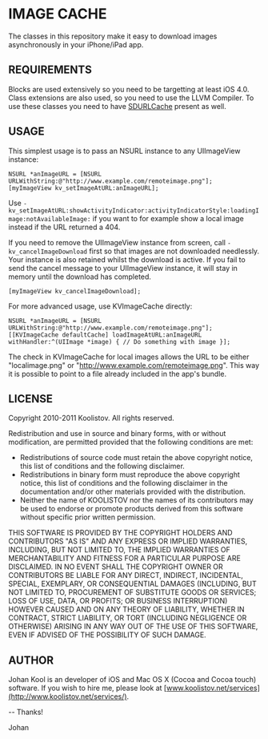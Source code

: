 IMAGE CACHE
===========

The classes in this repository make it easy to download images asynchronously in your iPhone/iPad app.

REQUIREMENTS
------------
Blocks are used extensively so you need to be targetting at least iOS 4.0. Class extensions are also used, so you need to use the LLVM Compiler. To use these classes you need to have [SDURLCache](https://github.com/rs/SDURLCache) present as well.

USAGE
-----
This simplest usage is to pass an NSURL instance to any UIImageView instance:

    NSURL *anImageURL = [NSURL URLWithString:@"http://www.example.com/remoteimage.png"];
    [myImageView kv_setImageAtURL:anImageURL];

Use `-kv_setImageAtURL:showActivityIndicator:activityIndicatorStyle:loadingImage:notAvailableImage:` if you want to for example show a local image instead if the URL returned a 404.

If you need to remove the UIImageView instance from screen, call `-kv_cancelImageDownload` first so that images are not downloaded needlessly. Your instance is also retained whilst the download is active. If you fail to send the cancel message to your UIImageView instance, it will stay in memory until the download has completed. 

    [myImageView kv_cancelImageDownload];

For more advanced usage, use KVImageCache directly:

    NSURL *anImageURL = [NSURL URLWithString:@"http://www.example.com/remoteimage.png"];
    [[KVImageCache defaultCache] loadImageAtURL:anImageURL withHandler:^(UIImage *image) { // Do something with image }];

The check in KVImageCache for local images allows the URL to be either "localimage.png" or "http://www.example.com/remoteimage.png". This way it is possible to point to a file already included in the app's bundle.

LICENSE
-------
Copyright 2010-2011 Koolistov. All rights reserved.

Redistribution and use in source and binary forms, with or without modification, are 
permitted provided that the following conditions are met:

* Redistributions of source code must retain the above copyright notice, this list of 
  conditions and the following disclaimer.
* Redistributions in binary form must reproduce the above copyright notice, this list 
  of conditions and the following disclaimer in the documentation and/or other materials 
  provided with the distribution.
* Neither the name of KOOLISTOV nor the names of its contributors may be used to 
  endorse or promote products derived from this software without specific prior written 
  permission.

THIS SOFTWARE IS PROVIDED BY THE COPYRIGHT HOLDERS AND CONTRIBUTORS "AS IS" AND ANY 
EXPRESS OR IMPLIED WARRANTIES, INCLUDING, BUT NOT LIMITED TO, THE IMPLIED WARRANTIES OF 
MERCHANTABILITY AND FITNESS FOR A PARTICULAR PURPOSE ARE DISCLAIMED. IN NO EVENT SHALL 
THE COPYRIGHT OWNER OR CONTRIBUTORS BE LIABLE FOR ANY DIRECT, INDIRECT, INCIDENTAL, 
SPECIAL, EXEMPLARY, OR CONSEQUENTIAL DAMAGES (INCLUDING, BUT NOT LIMITED TO, PROCUREMENT 
OF SUBSTITUTE GOODS OR SERVICES; LOSS OF USE, DATA, OR PROFITS; OR BUSINESS INTERRUPTION) 
HOWEVER CAUSED AND ON ANY THEORY OF LIABILITY, WHETHER IN CONTRACT, STRICT LIABILITY, 
OR TORT (INCLUDING NEGLIGENCE OR OTHERWISE) ARISING IN ANY WAY OUT OF THE USE OF THIS 
SOFTWARE, EVEN IF ADVISED OF THE POSSIBILITY OF SUCH DAMAGE.

AUTHOR
------
Johan Kool is an developer of iOS and Mac OS X (Cocoa and Cocoa touch) software. If you wish to hire me, please look at [www.koolistov.net/services](http://www.koolistov.net/services/).

-- Thanks!

Johan

